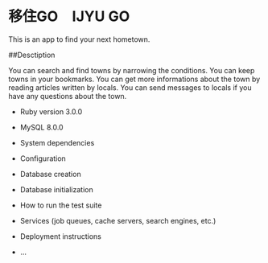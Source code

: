 # 移住GO　IJYU GO

This is an app to find your next hometown.

##Desctiption

You can search and find towns by narrowing the conditions.
You can keep towns in your bookmarks.
You can get more informations about the town by reading articles written by locals.
You can send messages to locals if you have any questions about the town.

* Ruby version 3.0.0
* MySQL 8.0.0

* System dependencies

* Configuration

* Database creation

* Database initialization

* How to run the test suite

* Services (job queues, cache servers, search engines, etc.)

* Deployment instructions

* ...
